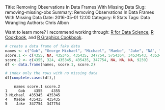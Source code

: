 Title: Removing Observations In Data Frames With Missing Data
Slug: removing-missing-obs
Summary: Removing Observations In Data Frames With Missing Data
Date: 2016-05-01 12:00
Category: R Stats
Tags: Data Wrangling
Authors: Chris Albon

Want to learn more? I recommend working through: [R for Data Science](http://amzn.to/2myxnhi), [R Cookbook](http://amzn.to/2lF6hkb), and [R Graphics Cookbook](http://amzn.to/2m0fcPL).


```R
# create a data frame of fake data
names <- c("Gob", "George Michael", "Michael", "Maebe", "Jake", "NA", "Taylor", "NA", "Jack")
score.1 <- c(4355, NA, 435345, 435435, 347754, 5754364, 34534543, 43534534, NA)
score.2 <- c(4355, 324, 435345, 435435, 347754, NA, NA, NA, 9230)
df <- data.frame(names, score.1, score.2)
```


```R
# index only the rows with no missing data
df[complete.cases(df),]
```




        names score.1 score.2
    1     Gob    4355    4355
    3 Michael  435345  435345
    4   Maebe  435435  435435
    5    Jake  347754  347754
